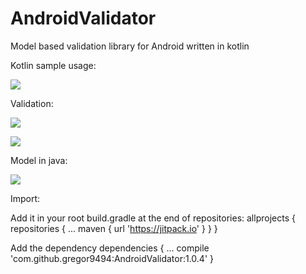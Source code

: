 # AndroidValidator
Model based validation library for Android written in kotlin

Kotlin sample usage:

![](https://image.ibb.co/gLn6RS/validator_1.png)



Validation:

![](https://i.imgur.com/OaMcIXR.png)

![](https://i.imgur.com/1gLltEK.png)



Model in java:

![](https://i.imgur.com/39e1Bqb.png)


Import:

Add it in your root build.gradle at the end of repositories:
    allprojects {
        repositories {
          ...
          maven { url 'https://jitpack.io' }
        }
      }
      
Add the dependency
      dependencies {
                ...
                compile 'com.github.gregor9494:AndroidValidator:1.0.4'
        }
